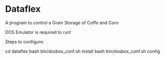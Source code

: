 # Dataflex

A program to control a Grain Storage of Coffe and Corn

DOS Emulator is required to run!

Steps to configure:

cd dataflex
bash bin/dosbox_conf.sh install
bash bin/dosbox_conf.sh config
